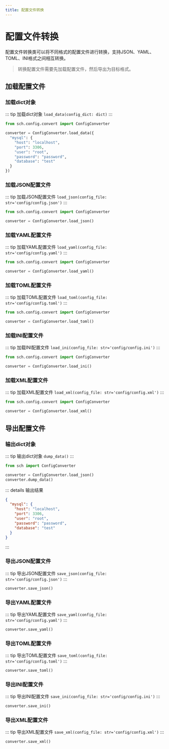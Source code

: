 ```yaml
---
title: 配置文件转换
---
```

# 配置文件转换
配置文件转换类可以将不同格式的配置文件进行转换，支持JSON、YAML、TOML、INI格式之间相互转换。
> 转换配置文件需要先加载配置文件，然后导出为目标格式。
## 加载配置文件
### 加载dict对象
::: tip 加载dict对象
`load_data(config_dict: dict)`
:::
```python {4-12}
from sch.config.convert import ConfigConverter

converter = ConfigConverter.load_data({
  "mysql": {
    "host": "localhost",
    "port": 3306,
    "user": "root",
    "password": "password",
    "database": "test"
  }
})
```
### 加载JSON配置文件
::: tip 加载JSON配置文件
`load_json(config_file: str='config/config.json')`
:::
```python {4}
from sch.config.convert import ConfigConverter

converter = ConfigConverter.load_json()
```
### 加载YAML配置文件
::: tip 加载YAML配置文件
`load_yaml(config_file: str='config/config.yaml')`
:::
```python {4}
from sch.config.convert import ConfigConverter

converter = ConfigConverter.load_yaml()
```
### 加载TOML配置文件
::: tip 加载TOML配置文件
`load_toml(config_file: str='config/config.toml')`
:::
```python {4}
from sch.config.convert import ConfigConverter

converter = ConfigConverter.load_toml()
```
### 加载INI配置文件
::: tip 加载INI配置文件
`load_ini(config_file: str='config/config.ini')`
:::
```python {4}
from sch.config.convert import ConfigConverter

converter = ConfigConverter.load_ini()
```
### 加载XML配置文件
::: tip 加载XML配置文件
`load_xml(config_file: str='config/config.xml')`
:::
```python {4}
from sch.config.convert import ConfigConverter

converter = ConfigConverter.load_xml()
```
## 导出配置文件
### 输出dict对象
::: tip 输出dict对象
`dump_data()`
:::
```python
from sch import ConfigConverter

converter = ConfigConverter.load_json()
converter.dump_data()
```
::: details 输出结果
```json
{
  "mysql": {
    "host": "localhost",
    "port": 3306,
    "user": "root",
    "password": "password",
    "database": "test"
  }
}
```
:::
### 导出JSON配置文件
::: tip 导出JSON配置文件
`save_json(config_file: str='config/config.json')`
:::
```python {4}
converter.save_json()
```
### 导出YAML配置文件
::: tip 导出YAML配置文件
`save_yaml(config_file: str='config/config.yaml')`
:::
```python {4}
converter.save_yaml()
```
### 导出TOML配置文件
::: tip 导出TOML配置文件
`save_toml(config_file: str='config/config.toml')`
:::
```python {4}
converter.save_toml()
```
### 导出INI配置文件
::: tip 导出INI配置文件
`save_ini(config_file: str='config/config.ini')`
:::
```python {4}
converter.save_ini()
```
### 导出XML配置文件
::: tip 导出XML配置文件
`save_xml(config_file: str='config/config.xml')`
:::
```python {4}
converter.save_xml()
```